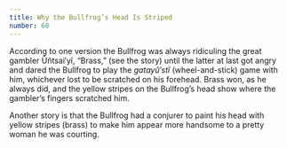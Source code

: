 ```yaml
---
title: Why the Bullfrog’s Head Is Striped
number: 60
---
```

According to one version the Bullfrog was always ridiculing the great gambler Ûñtsai′yĭ, “Brass,” (see the story) until the latter at last got angry and dared the Bullfrog to play the _gatayû′stĭ_ (wheel-and-stick) game with him, whichever lost to be scratched on his forehead. Brass won, as he always did, and the yellow stripes on the Bullfrog’s head show where the gambler’s fingers scratched him.

Another story is that the Bullfrog had a conjurer to paint his head with yellow stripes (brass) to make him appear more handsome to a pretty woman he was courting.
